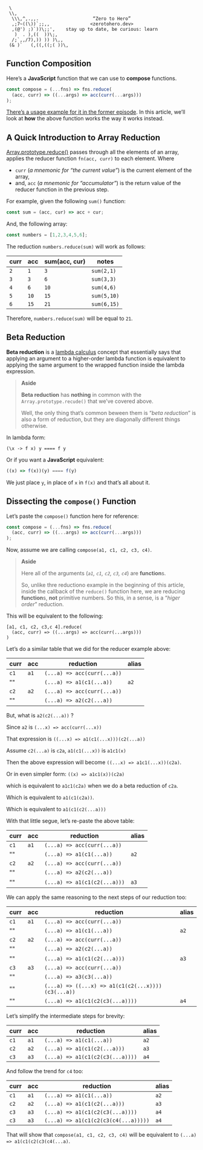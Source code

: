 ```text
 \
 \\,
  \\\,^,.,,.                    “Zero to Hero”
  ,;7~((\))`;;,,               <zerotohero.dev>
  ,(@') ;)`))\;;',    stay up to date, be curious: learn
   )  . ),((  ))\;,
  /;`,,/7),)) )) )\,,
 (& )`   (,((,((;( ))\,
```

## Function Composition

Here’s a **JavaScript** function that we can use to **compose** functions.

```javascript
const compose = (...fns) => fns.reduce(
  (acc, curr) => ((...args) => acc(curr(...args)))
);
```

[There’s a usage example for it in the former episode](../episode-036/function-composition/index.js).
In this article, we’ll look at **how** the above function works the way it works instead.

## A Quick Introduction to Array Reduction

[Array.prototype.reduce()][reduce-mdn] passes through all the elements of an
array, applies the reducer function `fn(acc, curr)` to each element.
Where 
* `curr` (*a mnemonic for “the current value”*) is the current element of the array,
* and, `acc` (*a mnemonic for “accumulator”*) is the return value of the reducer function in the previous step. 

[reduce-mdn]: https://developer.mozilla.org/en-US/docs/Web/JavaScript/Reference/Global_Objects/Array/reduce "Array.prototype.reduce (MDN)"

For example, given the following `sum()` function:

```javascript
const sum = (acc, cur) => acc + cur;
```

And, the following array:

```javascript
const numbers = [1,2,3,4,5,6];
```

The reduction `numbers.reduce(sum)` will work as follows:

curr  |acc  |sum(acc, cur)  |notes      |
------|-----|---------------|-----------|
   `2`|  `1`|            `3`|`sum(2,1)` |
   `3`|  `3`|            `6`|`sum(3,3)` |
   `4`|  `6`|           `10`|`sum(4,6)` |
   `5`| `10`|           `15`|`sum(5,10)`|
   `6`| `15`|           `21`|`sum(6,15)`|


Therefore, `numbers.reduce(sum)` will be equal to `21`.

## Beta Reduction

**Beta reduction** is a [lambda calculus][lambda-calculus] concept that 
essentially says that applying an argument to a higher-order lambda function
is equivalent to applying the same argument to the wrapped function inside
the lambda expression.

> **Aside**
>
> **Beta reduction** has **nothing** in common with the `Array.prototype.recude()` that
> we’ve covered above.
>
> Well, the only thing that’s common beween them is “*beta reduction*” is also a form of
> reduction, but they are diagonally different things otherwise.

[lambda-calculus]: https://plato.stanford.edu/entries/lambda-calculus/ "Lambda Calculus"

In lambda form:

```text 
(\x -> f x) y ==== f y
```

Or if you want a **JavaScript** equivalent:

```javascript 
((x) => f(x))(y) ==== f(y)
```

We just place `y`, in place of `x` in `f(x)` and that’s all about it.

## Dissecting the `compose()` Function

Let’s paste the `compose()` function here for reference:

```javascript
const compose = (...fns) => fns.reduce(
  (acc, curr) => ((...args) => acc(curr(...args)))
);
```

Now, assume we are calling `compose(a1, c1, c2, c3, c4)`.

> **Aside**
>
> Here all of the arguments (*`a1`, `c1`, `c2`, `c3`, `c4`*) are **function**s.
>
> So, unlike thre reductiono example in the beginning of this article, 
> inside the callback of the `reduce()` function here, we are reducing **function**s,
> **not** primitive numbers. So this, in a sense, is a “*higer order*” reduction.

This will be equivalent to the following:

```
[a1, c1, c2, c3,c 4].reduce(
  (acc, curr) => ((...args) => acc(curr(...args)))
)
```

Let’s do a similar table that we did for the reducer example above:

curr  |  acc| reduction                  |alias|
------|-----|----------------------------|-----|
  `c1`| `a1`| `(...a) => acc(curr(...a))`|     |
   "" |     | `(...a) => a1(c1(...a))`   |`a2` |
  `c2`| `a2`| `(...a) => acc(curr(...a))`|     |
   "" |     | `(...a) => a2(c2(...a))`   |     |

But, what is `a2(c2(...a))` ?

Since `a2` is `(...x) => acc(curr(...x))`

That expression is `((...x) => a1(c1(...x)))(c2(...a))`

Assume `c2(...a)` is `c2a`, `a1(c1(...x))` is `a1c1(x)`

Then the above expression will become `((...x) => a1c1(...x))(c2a)`.

Or in even simpler form: `((x) => a1c1(x))(c2a)`

which is equivalent to `a1c1(c2a)` when we do a beta reduction of `c2a`.

Which is equivalent to `a1(c1(c2a))`.

Which is equivalent to `a1(c1(c2(...a)))`

With that little segue, let’s re-paste the above table:

curr  |acc  | reduction                   |alias|
------|  ---|-----------------------------|-----|
  `c1`| `a1`| `(...a) => acc(curr(...a))` |     |
   "" |     | `(...a) => a1(c1(...a))`    |`a2` |
  `c2`| `a2`| `(...a) => acc(curr(...a))` |     |
   "" |     | `(...a) => a2(c2(...a))`    |     |
   "" |     | `(...a) => a1(c1(c2(...a)))`|`a3` |
 
We can apply the same reasoning to the next steps of our reduction too:

curr  |acc  | reduction                                          |alias|
------|-----|----------------------------------------------------|-----|
  `c1`| `a1`| `(...a) => acc(curr(...a))`                        |     |
   "" |     | `(...a) => a1(c1(...a))`                           |`a2` |
  `c2`| `a2`| `(...a) => acc(curr(...a))`                        |     |
   "" |     | `(...a) => a2(c2(...a))`                           |     |
   "" |     | `(...a) => a1(c1(c2(...a)))`                       |`a3` |
  `c3`| `a3`| `(...a) => acc(curr(...a))`                        |     |
   "" |     | `(...a) => a3(c3(...a))`                           |     |
   "" |     | `(...a) => ((...x) => a1(c1(c2(...x))))(c3(...a))` |     |
   "" |     | `(...a) => a1(c1(c2(c3(...a))))`                   |`a4` |

Let’s simplify the intermediate steps for brevity:

curr  |acc  | reduction                                          |alias  |
------|-----|----------------------------------------------------|-------|
  `c1`| `a1`| `(...a) => a1(c1(...a))`                           |`a2`   |
  `c2`| `a2`| `(...a) => a1(c1(c2(...a)))`                       |`a3`   |
  `c3`| `a3`| `(...a) => a1(c1(c2(c3(...a))))`                   |`a4`   |

And follow the trend for `c4` too:

curr  |  acc| reduction                                          |alias  |
------|-----|----------------------------------------------------|-------|
  `c1`| `a1`| `(...a) => a1(c1(...a))`                           |`a2`   |
  `c2`| `a2`| `(...a) => a1(c1(c2(...a)))`                       |`a3`   |
  `c3`| `a3`| `(...a) => a1(c1(c2(c3(...a))))`                   |`a4`   |
  `c3`| `a3`| `(...a) => a1(c1(c2(c3(c4(...a)))))`               |`a4`   |

That will show that `compose(a1, c1, c2, c3, c4)` will be equivalent to
`(...a) => a1(c1(c2(c3(c4(...a)`.

